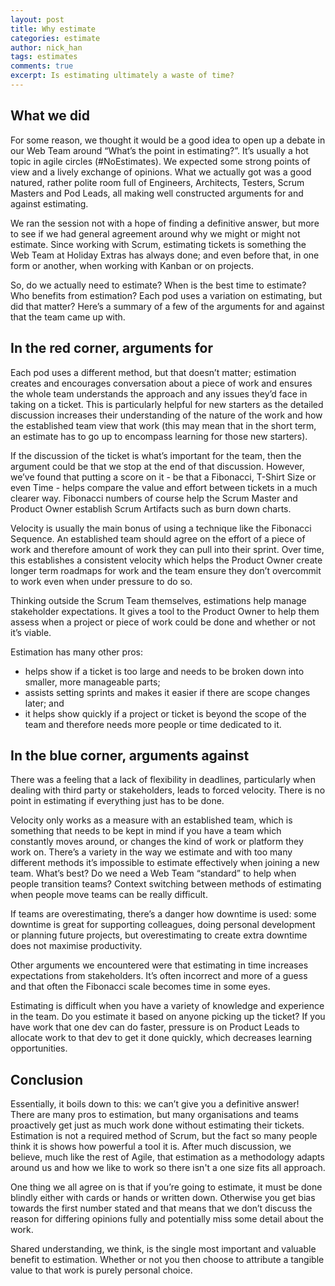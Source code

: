```yaml
---
layout: post
title: Why estimate
categories: estimate
author: nick_han
tags: estimates
comments: true
excerpt: Is estimating ultimately a waste of time?
---
```



## What we did
For some reason, we thought it would be a good idea to open up a debate in our Web Team around “What’s the point in estimating?”. It’s usually a hot topic in agile circles (#NoEstimates). We expected some strong points of view and a lively exchange of opinions. What we actually got was a good natured, rather polite room full of Engineers, Architects, Testers, Scrum Masters and Pod Leads, all making well constructed arguments for and against estimating.

We ran the session not with a hope of finding a definitive answer, but more to see if we had general agreement around why we might or might not estimate. Since working with Scrum, estimating tickets is something the Web Team at Holiday Extras has always done; and even before that, in one form or another, when working with Kanban or on projects.

So, do we actually need to estimate? When is the best time to estimate? Who benefits from estimation? Each pod uses a variation on estimating, but did that matter? Here’s a summary of a few of the arguments for and against that the team came up with.

## In the red corner, arguments for
Each pod uses a different method, but that doesn’t matter; estimation creates and encourages conversation about a piece of work and ensures the whole team understands the approach and any issues they’d face in taking on a ticket. This is particularly helpful for new starters as the detailed discussion increases their understanding of the nature of the work and how the established team view that work (this may mean that in the short term, an estimate has to go up to encompass learning for those new starters).

If the discussion of the ticket is what’s important for the team, then the argument could be that we stop at the end of that discussion. However, we’ve found that putting a score on it - be that a Fibonacci, T-Shirt Size or even Time - helps compare the value and effort between tickets in a much clearer way. Fibonacci numbers of course help the Scrum Master and Product Owner establish Scrum Artifacts such as burn down charts.

Velocity is usually the main bonus of using a technique like the Fibonacci Sequence. An established team should agree on the effort of a piece of work and therefore amount of work they can pull into their sprint. Over time, this establishes a consistent velocity which helps the Product Owner create longer term roadmaps for work and the team ensure they don’t overcommit to work even when under pressure to do so.

Thinking outside the Scrum Team themselves, estimations help manage stakeholder expectations. It gives a tool to the Product Owner to help them assess when a project or piece of work could be done and whether or not it’s viable.

Estimation has many other pros:

* helps show if a ticket is too large and needs to be broken down into smaller, more manageable parts;
* assists setting sprints and makes it easier if there are scope changes later; and
* it helps show quickly if a project or ticket is beyond the scope of the team and therefore needs more people or time dedicated to it.

## In the blue corner, arguments against

There was a feeling that a lack of flexibility in deadlines, particularly when dealing with third party or stakeholders, leads to forced velocity. There is no point in estimating if everything just has to be done.

Velocity only works as a measure with an established team, which is something that needs to be kept in mind if you have a team which constantly moves around, or changes the kind of work or platform they work on. There’s a variety in the way we estimate and with too many different methods it’s impossible to estimate effectively when joining a new team. What’s best? Do we need a Web Team “standard” to help when people transition teams? Context switching between methods of estimating when people move teams can be really difficult.

If teams are overestimating, there’s a danger how downtime is used: some downtime is great for supporting colleagues, doing personal development or planning future projects, but overestimating to create extra downtime does not maximise productivity.

Other arguments we encountered were that estimating in time increases expectations from stakeholders. It’s often incorrect and more of a guess and that often the Fibonacci scale becomes time in some eyes.

Estimating is difficult when you have a variety of knowledge and experience in the team. Do you estimate it based on anyone picking up the ticket? If you have work that one dev can do faster, pressure is on Product Leads to allocate work to that dev to get it done quickly, which decreases learning opportunities.

## Conclusion
Essentially, it boils down to this: we can’t give you a definitive answer! There are many pros to estimation, but many organisations and teams proactively get just as much work done without estimating their tickets. Estimation is not a required method of Scrum, but the fact so many people think it is shows how powerful a tool it is. After much discussion, we believe, much like the rest of Agile, that estimation as a methodology adapts around us and how we like to work so there isn't a one size fits all approach.

One thing we all agree on is that if you’re going to estimate, it must be done blindly either with cards or hands or written down. Otherwise you get bias towards the first number stated and that means that we don’t discuss the reason for differing opinions fully and potentially miss some detail about the work.

Shared understanding, we think, is the single most important and valuable benefit to estimation. Whether or not you then choose to attribute a tangible value to that work is purely personal choice.

